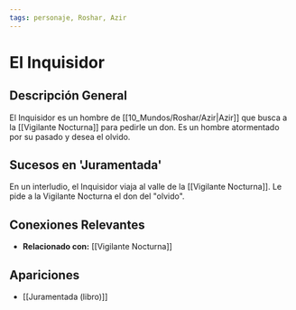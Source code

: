 ```yaml
---
tags: personaje, Roshar, Azir
---
```


# El Inquisidor

## Descripción General
El Inquisidor es un hombre de [[10_Mundos/Roshar/Azir|Azir]] que busca a la [[Vigilante Nocturna]] para pedirle un don. Es un hombre atormentado por su pasado y desea el olvido.

## Sucesos en 'Juramentada'
En un interludio, el Inquisidor viaja al valle de la [[Vigilante Nocturna]]. Le pide a la Vigilante Nocturna el don del "olvido".

## Conexiones Relevantes
* **Relacionado con:** [[Vigilante Nocturna]]

## Apariciones
* [[Juramentada (libro)]]
